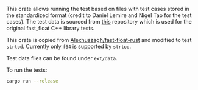 This crate allows running the test based on files with test cases stored in the
standardized format (credit to Daniel Lemire and Nigel Tao for the test cases).
The test data is sourced from [this](https://github.com/lemire/fast_float_supplemental_tests)
repository which is used for the original fast_float C++ library tests.

This crate is copied from [Alexhuszagh/fast-float-rust](https://github.com/Alexhuszagh/fast-float-rust)
and modified to test `strtod`. Currently only `f64` is supported by `strtod`.

Test data files can be found under `ext/data`.

To run the tests:

```sh
cargo run --release
```
